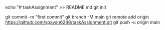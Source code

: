 echo "# taskAssignment" >> README.md
git init

git commit -m "first commit"
git branch -M main
git remote add origin https://github.com/spavan6248/taskAssignment.git
git push -u origin main